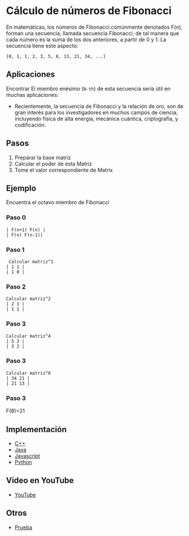 # Cálculo de números de Fibonacci

En matemáticas, los números de Fibonacci comúnmente denotados F(n), forman una secuencia, llamada secuencia Fibonacci, de tal manera que cada número es la suma de los dos anteriores, a partir de 0 y 1.  La secuencia tiene este aspecto:

`[0, 1, 1, 2, 3, 5, 8, 13, 21, 34, ...]`

## Aplicaciones

Encontrar
El miembro enésimo (```N-th```) de esta secuencia sería útil en muchas aplicaciones:

- Recientemente, la secuencia de Fibonacci y la relación de oro, son de gran interés para los investigadores en muchos campos de
ciencia, incluyendo física de alta energía, mecánica cuántica, criptografía, y codificación.

## Pasos

1. Preparar la base matriz
2. Calcular el poder de esta Matriz
3. Tome el valor correspondiente de Matrix

## Ejemplo

Encuentra el octavo miembro de Fibonacci

### Paso 0

```
| F(n+1) F(n) |
| F(n) F(n-1)|
```

### Paso 1

```
 Calcular matriz^1
| 1 1 |
| 1 0 |
```

### Paso 2

```
Calcular matriz^2
| 2 1 |
| 1 1 |
```

### Paso 3

```
Calcular matriz^4
| 5 3 |
| 3 2 |
```

### Paso 3

```
Calcular matriz^8
| 34 21 |
| 21 13 |
```

### Paso 3

F(8)=21

## Implementación

- [C++](https://github.com/TheAlgorithms/C-Plus-Plus/blob/master/math/fibonacci.cpp)
- [Java](https://github.com/TheAlgorithms/Java/blob/master/Maths/FibonacciNumber.java)
- [Javascript](https://github.com/TheAlgorithms/Javascript/blob/80c2dc85d714f73783f133964d6acd9b5625ddd9/Maths/Fibonacci.js)
- [Python](https://github.com/TheAlgorithms/Python/blob/master/maths/fibonacci.py)

## Video en YouTube

- [YouTube](https://www.youtube.com/watch?v=EEb6JP3NXBI)

## Otros

- [Prueba](https://brilliant.org/wiki/fast-fibonacci-transform/)
